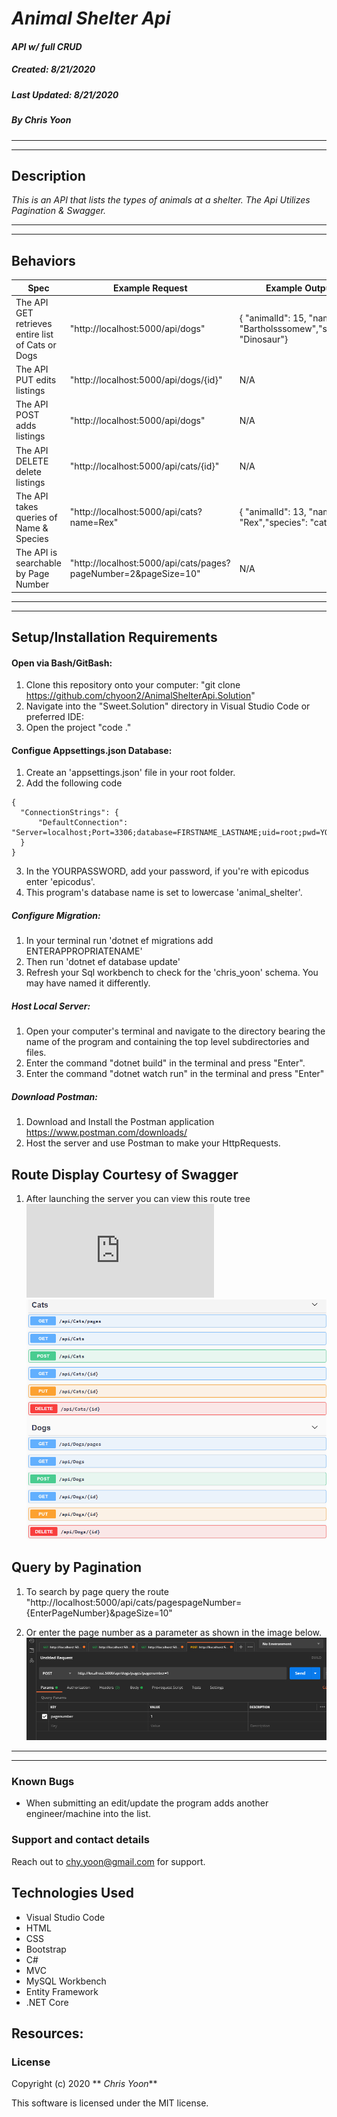 # _Animal Shelter Api_

#### _API w/ full CRUD_
##### __Created:__ 8/21/2020
##### __Last Updated:__ 8/21/2020 
##### By _**Chris Yoon**_  
---
---

## Description

_This is an API that lists the types of animals at a shelter. The Api Utilizes Pagination & Swagger._

---
---

## Behaviors

| Spec| Example Request | Example Output
| ----------- | ----------- | ----------- |
| The API GET retrieves entire list of Cats or Dogs| "http://localhost:5000/api/dogs" |  { "animalId": 15, "name": "Bartholsssomew","species": "Dinosaur"} |
| The API PUT edits listings| "http://localhost:5000/api/dogs/{id}" | N/A |
| The API POST adds listings| "http://localhost:5000/api/dogs" | N/A |
| The API DELETE delete listings | "http://localhost:5000/api/cats/{id}" | N/A |
| The API takes queries of Name & Species | "http://localhost:5000/api/cats?name=Rex" | { "animalId": 13, "name": "Rex","species": "cat"} |
| The API is searchable by Page Number  | "http://localhost:5000/api/cats/pages?pageNumber=2&pageSize=10" | N/A |




---
---

## Setup/Installation Requirements

#### Open via Bash/GitBash:

1. Clone this repository onto your computer:
    "git clone https://github.com/chyoon2/AnimalShelterApi.Solution"
2. Navigate into the "Sweet.Solution" directory in Visual Studio Code or preferred IDE:
3. Open the project
    "code ."

#### Configue Appsettings.json Database:
1. Create an 'appsettings.json' file in your root folder.
2. Add the following code
```
{
  "ConnectionStrings": {
      "DefaultConnection": "Server=localhost;Port=3306;database=FIRSTNAME_LASTNAME;uid=root;pwd=YOURPASSWORD"
  }
}
```
3. In the YOURPASSWORD, add your password, if you're with epicodus enter 'epicodus'.
4. This program's database name is set to lowercase 'animal_shelter'.

##### Configure Migration:
1. In your terminal run 'dotnet ef migrations add ENTERAPPROPRIATENAME'
2. Then run 'dotnet ef database update'
3. Refresh your Sql workbench to check for the 'chris_yoon' schema. You may have named it differently.

##### Host Local Server:
1. Open your computer's terminal and navigate to the directory bearing the name of the program and containing the top level subdirectories and files.
2. Enter the command "dotnet build" in the terminal and press "Enter".
3. Enter the command "dotnet watch run" in the terminal and press "Enter"

##### Download Postman:
1. Download and Install the Postman application https://www.postman.com/downloads/
2. Host the server and use Postman to make your HttpRequests.

## Route Display Courtesy of Swagger
1) After launching the server you can view this route tree ![here](http://localhost:5000/swagger/index.html#/)
![Route tree courtesy of Swagger](https://github.com/chyoon2/animalshelterapi/blob/media/catdog.png?raw=true)

## Query by Pagination
1) To search by page query the route "http://localhost:5000/api/cats/pagespageNumber={EnterPageNumber}&pageSize=10"

2) Or enter the page number as a parameter as shown in the image below.
![Postman Pagination](https://github.com/chyoon2/animalshelterapi/blob/media/postmanpages.png?raw=true)

---
---

### Known Bugs

* When submitting an edit/update the program adds another engineer/machine into the list.

### Support and contact details
Reach out to chy.yoon@gmail.com for support.

## Technologies Used

* Visual Studio Code
* HTML
* CSS
* Bootstrap
* C#
* MVC
* MySQL Workbench
* Entity Framework
* .NET Core

## Resources:

### License

Copyright (c) 2020 ** _Chris Yoon_**

This software is licensed under the MIT license.